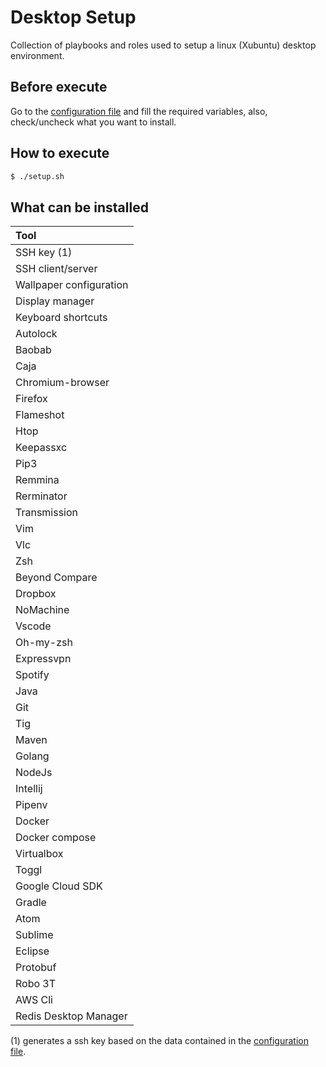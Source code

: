 # Desktop Setup

Collection of playbooks and roles used to setup a linux (Xubuntu) desktop environment.

## Before execute

Go to the [configuration file](group_vars/all.yml) and fill the required variables, also, check/uncheck what you want to install.

## How to execute

```bash
$ ./setup.sh
```

## What can be installed

| Tool                                  |
| :---                                  |
| SSH key (1)                           |
| SSH client/server                     |
| Wallpaper configuration               |
| Display manager                       |
| Keyboard shortcuts                    |
| Autolock                              |
| Baobab                                |
| Caja                                  |
| Chromium-browser                      |
| Firefox                               |
| Flameshot                             |
| Htop                                  |
| Keepassxc                             |
| Pip3                                  |
| Remmina                               |
| Rerminator                            |
| Transmission                          |
| Vim                                   |
| Vlc                                   |
| Zsh                                   |
| Beyond Compare                        |
| Dropbox                               |
| NoMachine                             |
| Vscode                                |
| Oh-my-zsh                             |
| Expressvpn                            |
| Spotify                               |
| Java                                  |
| Git                                   |
| Tig                                   |
| Maven                                 |
| Golang                                |
| NodeJs                                |
| Intellij                              |
| Pipenv                                |
| Docker                                |
| Docker compose                        |
| Virtualbox                            |
| Toggl                                 |
| Google Cloud SDK                      |
| Gradle                                |
| Atom                                  |
| Sublime                               |
| Eclipse                               |
| Protobuf                              |
| Robo 3T                               |
| AWS Cli                               |
| Redis Desktop Manager                 |

(1) generates a ssh key based on the data contained in the [configuration file](group_vars/all.yml).
